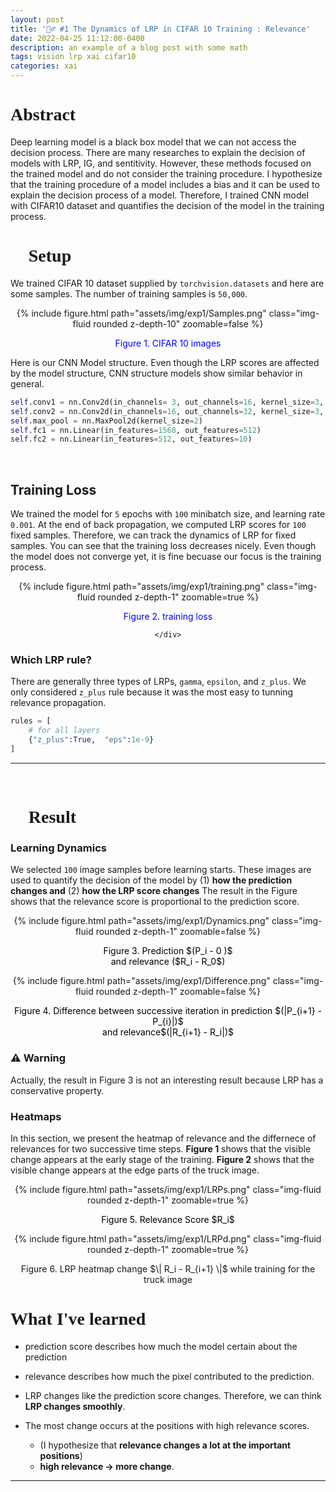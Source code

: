 ```yaml
---
layout: post
title: '🏃‍♂️ #1 The Dynamics of LRP in CIFAR 10 Training : Relevance'
date: 2022-04-25 11:12:00-0400
description: an example of a blog post with some math
tags: vision lrp xai cifar10
categories: xai
---
```


<h1 style="font-family:Cursive"> Abstract </h1>

Deep learning model is a black box model that we can not access the decision process. There are many researches to explain the decision of models with LRP, IG, and sentitivity.
However, these methods focused on the trained model and do not consider the training procedure. 
I hypothesize that the training procedure of a model includes a bias and it can be used to explain the decision process of a model. Therefore, I trained CNN model with CIFAR10 dataset and quantifies the decision of the model in the training process. 


<h1 style="font-family:Cursive">  🎯 Setup</h1>

We trained CIFAR 10 dataset supplied by `torchvision.datasets` and here are some samples. The number of training samples is `50,000`. 

<center>
<div class="row mt-3">
    <div class="col-sm mt-3 mt-md-0">
        {% include figure.html path="assets/img/exp1/Samples.png" class="img-fluid rounded z-depth-10" zoomable=false %}
        <p style="color:blue"> Figure 1. CIFAR 10 images  </p>
    </div>
</div>
</center>



Here is our CNN Model structure. Even though the LRP scores are affected by the model structure, CNN structure models show similar behavior in general. 

```python
self.conv1 = nn.Conv2d(in_channels= 3, out_channels=16, kernel_size=3, stride=1)	
self.conv2 = nn.Conv2d(in_channels=16, out_channels=32, kernel_size=3, stride=2)
self.max_pool = nn.MaxPool2d(kernel_size=2)
self.fc1 = nn.Linear(in_features=1568, out_features=512)
self.fc2 = nn.Linear(in_features=512, out_features=10)
```

<br/>

<h2> Training Loss </h2>
<center>
<div class="row mt-3" >

<div class="col-sm mt-0 mt-md-0">
    <p style="text-align:left" > We trained the model for <code>5</code> epochs with <code>100</code> minibatch size, and learning rate <code>0.001</code>. At the end of back propagation, we computed LRP scores for <code>100</code> fixed samples. Therefore, we can track the dynamics of LRP for fixed samples.  You can see that the training loss decreases nicely. Even though the model does not converge yet, it is fine becuase our focus is the training process. </p>
        </div>
    <div class="col-sm-4 mt-5 mt-md-0">
        {% include figure.html path="assets/img/exp1/training.png" class="img-fluid rounded z-depth-1" zoomable=true %}
        <p style="color:blue"> Figure 2. training loss </p>

    </div>

</div>
</center>


### Which LRP rule?

There are generally three types of LRPs, `gamma`, `epsilon`, and `z_plus`. We only considered `z_plus` rule because it was the most easy to tunning relevance propagation. 

```python
rules = [
    # for all layers
    {"z_plus":True,  "eps":1e-9}   
]
```


---
<br/>

<h1 style="font-family:Cursive">  🚀 Result</h1>


### Learning Dynamics

We selected `100` image samples before learning starts. These images are used to quantify the decision of the model by (1) **how the prediction changes and** (2) **how the LRP score changes** 
The result in the Figure  shows that  the relevance score is proportional to the prediction score. 

<center>
<div class="row mt-3">
    <div class="col-sm mt-3 mt-md-0">
        {% include figure.html path="assets/img/exp1/Dynamics.png" class="img-fluid rounded z-depth-1" zoomable=false %}
                <p style="color:black"> Figure 3. Prediction $(P_i - 0 )$ <br/> and relevance ($R_i - R_0$) </p>
    </div>
    <div class="col-sm mt-3 mt-md-0">
        {% include figure.html path="assets/img/exp1/Difference.png" class="img-fluid rounded z-depth-1" zoomable=false %}
                <p style="color:black"> Figure 4. Difference between successive iteration in prediction $(|P_{i+1} - P_{i}|)$ <br/> and relevance$(|R_{i+1} - R_i|)$ </p>
    </div>
</div>
</center>

### ⚠️ Warning 
Actually, the result in Figure 3 is not an interesting result because LRP has a conservative property. 


### Heatmaps 


In this section, we present the heatmap of relevance and the differnece of relevances for two successive time steps. 
**Figure 1** shows that the visible change appears at the early stage of the training. **Figure 2** shows that the visible change appears at the edge parts of the truck image. 
<center>
<div class="row mt-3">
    <div class="col-sm mt-3 mt-md-0">
        {% include figure.html path="assets/img/exp1/LRPs.png" class="img-fluid rounded z-depth-1" zoomable=true %}
                <p style="color:black"> Figure 5. Relevance Score $R_i$ </p>
    </div>
        <div class="col-sm mt-3 mt-md-0">
        {% include figure.html path="assets/img/exp1/LRPd.png" class="img-fluid rounded z-depth-1" zoomable=true %}
        <p>
        Figure 6. LRP heatmap change $\| R_i - R_{i+1} \|$ while training for the truck image 
        </p>
    </div>
</div>
</center>




<center>
<div class="row mt-3">

</div>
</center>

<h1 style="font-family:Cursive">  What I've learned</h1>

* prediction score describes how much the model certain about the prediction 
* relevance describes how much the pixel contributed to the prediction. 

* LRP changes like the prediction score changes. Therefore, we can think **LRP changes smoothly**. 
* The most change occurs at the positions with high relevance scores. 
    * (I hypothesize that **relevance changes a lot  at the important positions**)
    * **high relevance $\rightarrow$ more change**. 

---


